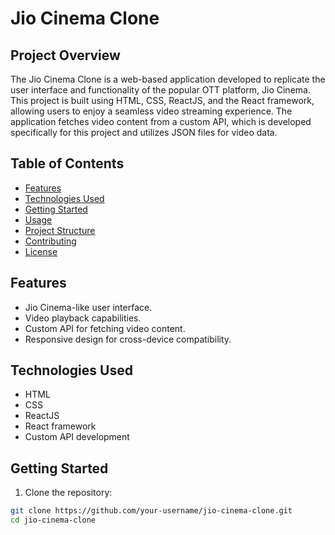 # Jio Cinema Clone

## Project Overview

The Jio Cinema Clone is a web-based application developed to replicate the user interface and functionality of the popular OTT platform, Jio Cinema. This project is built using HTML, CSS, ReactJS, and the React framework, allowing users to enjoy a seamless video streaming experience. The application fetches video content from a custom API, which is developed specifically for this project and utilizes JSON files for video data.

## Table of Contents

- [Features](#features)
- [Technologies Used](#technologies-used)
- [Getting Started](#getting-started)
- [Usage](#usage)
- [Project Structure](#project-structure)
- [Contributing](#contributing)
- [License](#license)

## Features

- Jio Cinema-like user interface.
- Video playback capabilities.
- Custom API for fetching video content.
- Responsive design for cross-device compatibility.

## Technologies Used

- HTML
- CSS
- ReactJS
- React framework
- Custom API development

## Getting Started

1. Clone the repository:

```bash
git clone https://github.com/your-username/jio-cinema-clone.git
cd jio-cinema-clone
